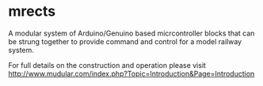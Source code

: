 # mrects
A modular system of Arduino/Genuino based micrcontroller blocks that can be strung together to provide command and control for a model railway system.

For full details on the construction and operation please visit http://www.mudular.com/index.php?Topic=Introduction&Page=Introduction